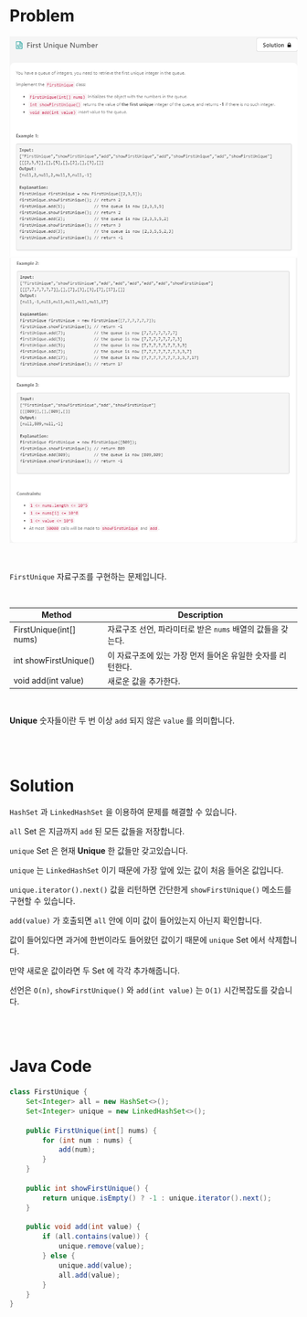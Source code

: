 # Problem

![](./image/28-first-unique-number-1.png)
![](./image/28-first-unique-number-2.png)

<br>

`FirstUnique` 자료구조를 구현하는 문제입니다.

<br>

Method | Description
------ | ----------
FirstUnique(int[] nums) | 자료구조 선언, 파라미터로 받은 `nums` 배열의 값들을 갖는다.
int showFirstUnique()   | 이 자료구조에 있는 가장 먼저 들어온 유일한 숫자를 리턴한다.
void add(int value)     | 새로운 값을 추가한다.

<br>

**Unique** 숫자들이란 두 번 이상 `add` 되지 않은 `value` 를 의미합니다.

<br><br>

# Solution

`HashSet` 과 `LinkedHashSet` 을 이용하여 문제를 해결할 수 있습니다.

`all` Set 은 지금까지 `add` 된 모든 값들을 저장합니다.

`unique` Set 은 현재 **Unique** 한 값들만 갖고있습니다.

`unique` 는 `LinkedHashSet` 이기 때문에 가장 앞에 있는 값이 처음 들어온 값입니다.

`unique.iterator().next()` 값을 리턴하면 간단한게 `showFirstUnique()` 메소드를 구현할 수 있습니다.

`add(value)` 가 호출되면 `all` 안에 이미 값이 들어있는지 아닌지 확인합니다.

값이 들어있다면 과거에 한번이라도 들어왔던 값이기 때문에 `unique` Set 에서 삭제합니다.

만약 새로운 값이라면 두 Set 에 각각 추가해줍니다.

선언은 `O(n)`, `showFirstUnique()` 와 `add(int value)` 는 `O(1)` 시간복잡도를 갖습니다.

<br><br>

# Java Code

```java
class FirstUnique {
    Set<Integer> all = new HashSet<>();
    Set<Integer> unique = new LinkedHashSet<>();
    
    public FirstUnique(int[] nums) {
        for (int num : nums) {
            add(num);
        }
    }
    
    public int showFirstUnique() {
        return unique.isEmpty() ? -1 : unique.iterator().next();
    }
    
    public void add(int value) {
        if (all.contains(value)) {
            unique.remove(value);
        } else {
            unique.add(value);
            all.add(value);
        }
    }
}
```